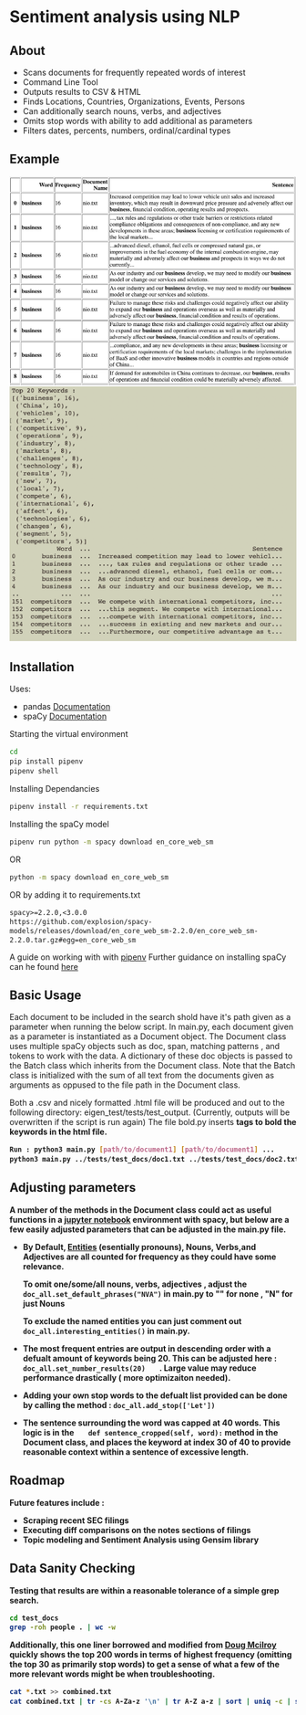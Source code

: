 # Sentiment analysis using NLP

## About

* Scans documents for frequently repeated words of interest
* Command Line Tool
* Outputs results to CSV & HTML 
* Finds Locations, Countries, Organizations, Events, Persons
* Can additionally search nouns, verbs, and adjectives 
* Omits stop words with ability to add additional as parameters
* Filters dates, percents, numbers, ordinal/cardinal types

## Example

![Example image1](/tests/test_output/nio1.png)
![Example image1](/tests/test_output/nio2.png)


## Installation

Uses:
* pandas [Documentation](https://pandas.pydata.org/pandas-docs/stable/user_guide/10min.html)
* spaCy [Documentation](https://spacy.io/usage/linguistic-features)


Starting the virtual environment 
```bash
cd 
pip install pipenv
pipenv shell
```
Installing Dependancies

```bash
pipenv install -r requirements.txt
```

Installing the spaCy model

```bash
pipenv run python -m spacy download en_core_web_sm
```
OR
```bash
python -m spacy download en_core_web_sm
```

OR by adding it to requirements.txt

```
spacy>=2.2.0,<3.0.0
https://github.com/explosion/spacy-models/releases/download/en_core_web_sm-2.2.0/en_core_web_sm-2.2.0.tar.gz#egg=en_core_web_sm
```
A guide on working with with [pipenv](https://realpython.com/pipenv-guide/)
Further guidance on installing spaCy can he found [here](https://spacy.io/usage)


## Basic Usage

Each document to be included in the search shold have it's path given as a parameter when running the below script.  In main.py, each document given as a parameter is instantiated as a Document object.  The Document class uses multiple spaCy objects such as doc, span, matching patterns , and tokens to work with the data.   A dictionary of these doc objects is passed to the Batch class which inherits from the Document class.  Note that the Batch class is initialized with the sum of all text from the documents given as arguments as oppused to the file path in the Document class.

Both a .csv and nicely formatted .html file will be produced and out to the following directory: eigen_test/tests/test_output.  (Currently, outputs will be overwritten if the script is run again)  The file bold.py inserts <strong>  tags to bold the keywords in the html file.

```bash
Run : python3 main.py [path/to/document1] [path/to/document1] ...
python3 main.py ../tests/test_docs/doc1.txt ../tests/test_docs/doc2.txt ../tests/test_docs/doc3.txt ../tests/test_docs/doc4.txt ../tests/test_docs/doc5.txt ../tests/test_docs/doc6.txt
```

## Adjusting parameters

A number of the methods in the Document class could act as useful functions in a [jupyter notebook](https://spacy.io/usage/visualizers) environment with spacy, but below are a few easily adjusted parameters that can be adjusted in the main.py file.

* By Default, [Entities](https://spacy.io/usage/linguistic-features#named-entities) (esentially pronouns), Nouns, Verbs,and Adjectives are all counted for frequency as they could have some relevance.

	To omit one/some/all nouns, verbs, adjectives , adjust the ``` doc_all.set_default_phrases("NVA")``` in main.py to "" for none , "N" for just Nouns

	To exclude the named entities you can just comment out ```doc_all.interesting_entities()``` in main.py.


* The most frequent entries are output in descending order with a defualt amount of keywords being 20.  This can be adjusted here : ```doc_all.set_number_results(20)	``` . Large value may reduce performance drastically ( more optimizaiton needed).

* Adding your own stop words to the defualt list provided can be done by calling the method : ``` doc_all.add_stop(['Let'])	```

* The sentence surrounding the word was capped at 40 words.  This logic is in the ```	def sentence_cropped(self, word):``` method in the Document class, and places the keyword at index 30 of 40 to provide reasonable context within a sentence of excessive length.


## Roadmap
Future features include :
* Scraping recent SEC filings
* Executing diff comparisons on the notes sections of filings
* Topic modeling and Sentiment Analysis using Gensim library



## Data Sanity Checking

Testing that results are within a reasonable tolerance of a simple grep search.

```bash
cd test_docs
grep -roh people . | wc -w     
```

Additionally, this one liner borrowed and modified from [Doug Mcilroy](https://www.cs.tufts.edu/~nr/cs257/archive/don-knuth/pearls-2.pdf) quickly shows the top 200 words in terms of highest frequency (omitting the top 30 as primarily stop words) to get a sense of what a few of the more relevant words might be when troubleshooting.

```bash
cat *.txt >> combined.txt
cat combined.txt | tr -cs A-Za-z '\n' | tr A-Z a-z | sort | uniq -c | sort -rn | sed 230q | tail -n +31
````





